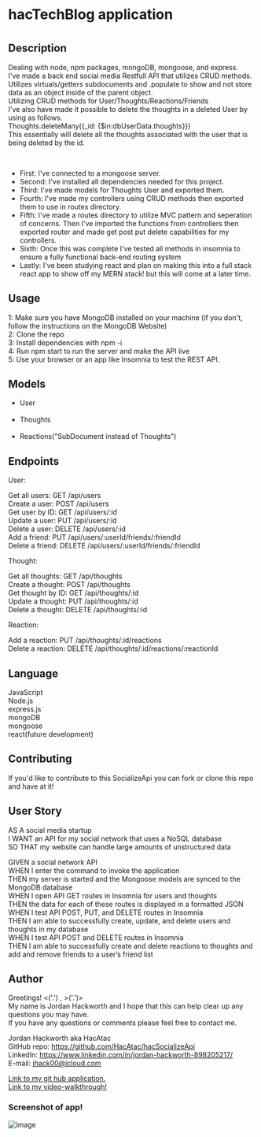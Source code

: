 <h1>hacTechBlog application<h1>

<h2>Description</h2>
  <p>Dealing with node, npm packages, mongoDB, mongoose, and express.</br> 
I've made a back end social media Restfull API that utilizes CRUD methods. </br>
 Utilizes virtuals/getters subdocuments and .populate to show and not store data as an object inside of the parent object.</br> 
 Utilizing CRUD methods for User/Thoughts/Reactions/Friends </br> 
 I've also have made it possible to delete the thoughts in a deleted User by using as follows. </br> 
 Thoughts.deleteMany({_id: {$in:dbUserData.thoughts}}) </br>
 This essentially will delete all the thoughts associated with the user that is being deleted by the id.</p> </br>

  <ul>
    <li>First: I've connected to a mongoose server.</li>
    <li>Second: I've installed all dependencies needed for this project.</li>
    <li>Third: I've made models for Thoughts User and exported them.</li>
    <li>Fourth: I've made my controllers using CRUD methods then exported them to use in routes directory.</li>
    <li>Fifth: I've made a routes directory to utilize MVC pattern and seperation of concerns. Then I've imported the functions from controllers then exported router and made get post put delete capabilities for my controllers. </li>
    <li>Sixth: Once this was complete I've tested all methods in insomnia to ensure a fully functional back-end routing system </li>
    <li>Lastly: I've been studying react and plan on making this into a full stack react app to show off my MERN stack! but this will come at a later time. </li>
  </ul>

## Usage

1: Make sure you have MongoDB installed on your machine (if you don't, follow the instructions on the MongoDB Website)</br>
2: Clone the repo </br>
3: Install dependencies with npm -i </br>
4: Run npm start to run the server and make the API live </br>
5: Use your browser or an app like Insomnia to test the REST API. </br>

## Models

<ul>
<li>User</li> </br>
<li>Thoughts</li> </br>
<li>Reactions("SubDocument instead of Thoughts")</li>
</ul>

## Endpoints

User:

Get all users: GET /api/users </br>
Create a user: POST /api/users </br>
Get user by ID: GET /api/users/:id </br>
Update a user: PUT /api/users/:id </br>
Delete a user: DELETE /api/users/:id </br>
Add a friend: PUT /api/users/:userId/friends/:friendId </br>
Delete a friend: DELETE /api/users/:userId/friends/:friendId </br>

Thought:

Get all thoughts: GET /api/thoughts </br>
Create a thought: POST /api/thoughts </br>
Get thought by ID: GET /api/thoughts/:id </br>
Update a thought: PUT /api/thoughts/:id </br>
Delete a thought: DELETE /api/thoughts/:id </br>

Reaction:

Add a reaction: PUT /api/thoughts/:id/reactions </br>
Delete a reaction: DELETE /api/thoughts/:id/reactions/:reactionId </br>

## Language

JavaScript </br>
Node.js </br>
express.js </br>
mongoDB </br>
mongoose </br>
react(future development)</br>

## Contributing

If you'd like to contribute to this SocializeApi you can fork or clone this repo and have at it! </br>

## User Story

AS A social media startup </br>
I WANT an API for my social network that uses a NoSQL database </br>
SO THAT my website can handle large amounts of unstructured data </br>

GIVEN a social network API </br>
WHEN I enter the command to invoke the application </br>
THEN my server is started and the Mongoose models are synced to the MongoDB database </br>
WHEN I open API GET routes in Insomnia for users and thoughts </br>
THEN the data for each of these routes is displayed in a formatted JSON </br>
WHEN I test API POST, PUT, and DELETE routes in Insomnia</br>
THEN I am able to successfully create, update, and delete users and thoughts in my database </br>
WHEN I test API POST and DELETE routes in Insomnia </br>
THEN I am able to successfully create and delete reactions to thoughts and add and remove friends to a user’s friend list </br>

## Author

Greetings! <('.') , >('.')> </br> 
My name is Jordan Hackworth and I hope that this can help clear up any questions you may have. </br> 
If you have any questions or comments please feel free to contact me. </br>

Jordan Hackworth aka HacAtac </br>
GitHub repo: https://github.com/HacAtac/hacSocializeApi </br>
LinkedIn: https://www.linkedin.com/in/jordan-hackworth-898205217/ </br>
E-mail: jhack00@icloud.com </br>

<a href ="https://github.com/HacAtac/hacSocializeApi" target="_blank">Link to my git hub application.</a></br>
<a href ="https://watch.screencastify.com/v/1XPrJoWHBba2pWEHvBQ4" target="_blank">Link to my video-walkthrough!</a>

<h3>Screenshot of app!</h3>

![image](https://user-images.githubusercontent.com/87215152/145312345-3b64c2c7-3f6d-4518-ae5a-af6ba3ce6d29.png)



